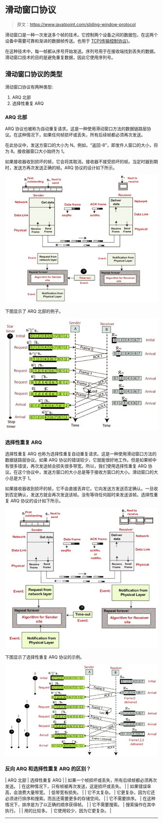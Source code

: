 # 滑动窗口协议

> 原文：<https://www.javatpoint.com/sliding-window-protocol>

滑动窗口是一种一次发送多个帧的技术。它控制两个设备之间的数据包，在这两个设备中需要可靠和渐进的数据帧传送。也用于 [TCP(传输控制协议)](https://www.javatpoint.com/tcp)。

在这种技术中，每一帧都从序号开始发送。序列号用于在接收端找到丢失的数据。滑动窗口技术的目的是避免重复数据，因此它使用序列号。

## 滑动窗口协议的类型

滑动窗口协议有两种类型:

1.  ARQ 北部
2.  选择性重复 ARQ

### ARQ 北部

ARQ 协议也被称为自动重复请求。这是一种使用滑动窗口方法的数据链路层协议。在这种情况下，如果任何帧损坏或丢失，所有后续帧都必须再次发送。

在此协议中，发送方窗口的大小为 N。例如，“返回-8”，即发件人窗口的大小，将为 8。接收器窗口大小始终为 1。

如果接收器收到损坏的帧，它会将其取消。接收器不接受损坏的帧。当定时器到期时，发送方再次发送正确的帧。ARQ 协议的设计如下所示。

![Sliding Window Protocol](img/91abc8339ee64c0baef2df080c326197.png)

下图显示了 ARQ 北部的例子。

![Sliding Window Protocol](img/f8a33e9cb2e5f1baef306795772b1b79.png)

### 选择性重复 ARQ

选择性重复 ARQ 也称为选择性重复自动重复请求。这是一种使用滑动窗口方法的数据链路层协议。如果 ARQ 协议的错误较少，它就能很好地工作。但是如果帧中有很多错误，再次发送帧会损失很多带宽。所以，我们使用选择性重复 ARQ 协议。在这个协议中，发送方窗口的大小总是等于接收方窗口的大小。滑动窗口的大小总是大于 1。

如果接收器收到损坏的帧，它不会直接丢弃它。它向发送方发送否定确认。一旦收到否定确认，发送方就会再次发送该帧。没有等待任何超时来发送该帧。选择性重复 ARQ 协议的设计如下所示。

![Sliding Window Protocol](img/f98be9d2a748ad7027fc8841cbff3c2e.png)

下图显示了选择性重复 ARQ 协议的示例。

![Sliding Window Protocol](img/d107c1f282fa1376a27793757a40f40f.png)

### 反向 ARQ 和选择性重复 ARQ 的区别？

| ARQ 北部 | 选择性重复 ARQ |
| 如果一个帧损坏或丢失，所有后续帧都必须再次发送。 | 在这种情况下，只有帧被再次发送，这是损坏或丢失。 |
| 如果错误率高，会浪费大量带宽。 | 低带宽有损失。 |
| 它不太复杂。 | 它更复杂，因为它还必须进行排序和搜索。而且还需要更多的存储空间。 |
| 它不需要排序。 | 在这种情况下，排序是为了以正确的顺序获得帧。 |
| 它不需要搜索。 | 搜索操作在其中执行。 |
| 用的比较多。 | 它使用较少，因为它更复杂。 |

* * *